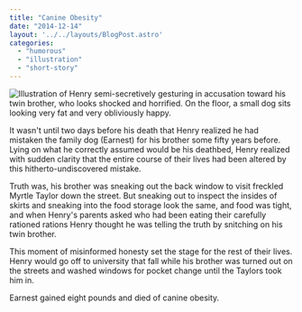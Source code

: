 ```yaml
---
title: "Canine Obesity"
date: "2014-12-14"
layout: '../../layouts/BlogPost.astro'
categories: 
  - "humorous"
  - "illustration"
  - "short-story"
---
```


![Illustration of Henry semi-secretively gesturing in accusation toward his twin brother, who looks shocked and horrified. On the floor, a small dog sits looking very fat and very obliviously happy.](/assets/images/Week-1-LG1.jpg)

It wasn't until two days before his death that Henry realized he had mistaken the family dog (Earnest) for his brother some fifty years before. Lying on what he correctly assumed would be his deathbed, Henry realized with sudden clarity that the entire course of their lives had been altered by this hitherto-undiscovered mistake.

Truth was, his brother was sneaking out the back window to visit freckled Myrtle Taylor down the street. But sneaking out to inspect the insides of skirts and sneaking into the food storage look the same, and food was tight, and when Henry's parents asked who had been eating their carefully rationed rations Henry thought he was telling the truth by snitching on his twin brother.

This moment of misinformed honesty set the stage for the rest of their lives. Henry would go off to university that fall while his brother was turned out on the streets and washed windows for pocket change until the Taylors took him in.

Earnest gained eight pounds and died of canine obesity.
